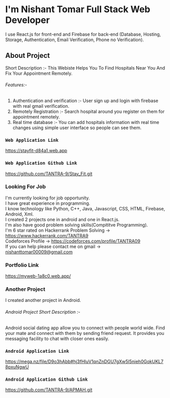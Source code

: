 # I'm Nishant Tomar Full Stack Web Developer

I use React.js for front-end and Firebase for back-end (Database, Hosting, Storage, Authentication, Email Verification, Phone no Verification).

## About Project
Short Description :- This Webiste Helps You To Find Hospitals Near You And Fix Your Appointment Remotely.

###### Features:- 
1. Authentication and verification :- User sign up and login with firebase with real gmail verification.
2. Remotely Registration :- Search hospital around you register on them for appointment remotely.
3. Real time database :- You can add hospitals information with real time changes using simple user interface so people can see them.

### `Web Application Link`

https://stayfit-d84a1.web.app

### `Web Application Github Link`

https://github.com/TANTRA-9/Stay_Fit.git

### Looking For Job

I'm currently looking for job opportunity.\
I have great experience in programming.\
I know technology like Python, C++, Java, Javascript, CSS, HTML, Firebase, Android, Xml.\
I created 2 projects one in android and one in React.js.\
I'm also have good problem solving skills(Compititve Programming).\
I'm 6 star rated on Hackerrank Problem Solving -> https://www.hackerrank.com/TANTRA9 \
Codeforces Profile -> https://codeforces.com/profile/TANTRA09 \
If you can help please contact me on gmail -> nishanttomar00009@gmail.com

### Portfolio Link

https://myweb-1a8c0.web.app/

### Another Project

I created another project in Android.

###### Android Project Short Description :-

Android social dating app allow you to connect with people world wide. Find your mate and connect with them by sending friend request. It provides you messaging facility to chat with closer ones easily.

### `Android Application Link`

https://mega.nz/file/D9o3hAbb#hj3fHluV1qnZnDGU7gXw5l5nieh0GokUKL78pxuNgwU

### `Android Application Github Link`

https://github.com/TANTRA-9/APMAH.git

